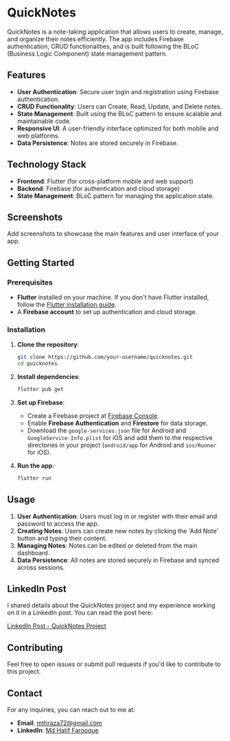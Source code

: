 # QuickNotes

QuickNotes is a note-taking application that allows users to create, manage, and organize their notes efficiently. The app includes Firebase authentication, CRUD functionalities, and is built following the BLoC (Business Logic Component) state management pattern.

## Features

- **User Authentication**: Secure user login and registration using Firebase authentication.
- **CRUD Functionality**: Users can Create, Read, Update, and Delete notes.
- **State Management**: Built using the BLoC pattern to ensure scalable and maintainable code.
- **Responsive UI**: A user-friendly interface optimized for both mobile and web platforms.
- **Data Persistence**: Notes are stored securely in Firebase.

## Technology Stack

- **Frontend**: Flutter (for cross-platform mobile and web support)
- **Backend**: Firebase (for authentication and cloud storage)
- **State Management**: BLoC pattern for managing the application state.
  
## Screenshots

Add screenshots to showcase the main features and user interface of your app.

## Getting Started

### Prerequisites

- **Flutter** installed on your machine. If you don't have Flutter installed, follow the [Flutter installation guide](https://flutter.dev/docs/get-started/install).
- A **Firebase account** to set up authentication and cloud storage.

### Installation

1. **Clone the repository**:
   ```bash
   git clone https://github.com/your-username/quicknotes.git
   cd quicknotes


2. **Install dependencies**:
   ```bash
   flutter pub get
   ```

3. **Set up Firebase**:
   - Create a Firebase project at [Firebase Console](https://console.firebase.google.com/).
   - Enable **Firebase Authentication** and **Firestore** for data storage.
   - Download the `google-services.json` file for Android and `GoogleService-Info.plist` for iOS and add them to the respective directories in your project (`android/app` for Android and `ios/Runner` for iOS).

4. **Run the app**:
   ```bash
   flutter run
   ```

## Usage

1. **User Authentication**: Users must log in or register with their email and password to access the app.
2. **Creating Notes**: Users can create new notes by clicking the 'Add Note' button and typing their content.
3. **Managing Notes**: Notes can be edited or deleted from the main dashboard.
4. **Data Persistence**: All notes are stored securely in Firebase and synced across sessions.

## LinkedIn Post

I shared details about the QuickNotes project and my experience working on it in a LinkedIn post. You can read the post here:

[LinkedIn Post - QuickNotes Project](https://www.linkedin.com/posts/md-hatif-farooque-35b55a229_flutterdevelopment-apparchitecture-softwaredevelopment-activity-7147248045745659905-Hnhl?utm_source=share&utm_medium=member_desktop)



## Contributing

Feel free to open issues or submit pull requests if you'd like to contribute to this project.


## Contact

For any inquiries, you can reach out to me at:

- **Email**: mthraza72@gmail.com
- **LinkedIn**: [Md Hatif Farooque](https://www.linkedin.com/in/md-hatif-farooque-35b55a229)
```
